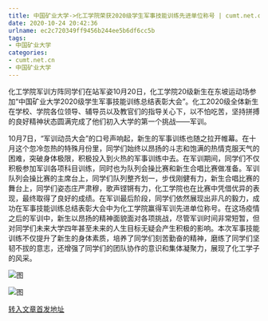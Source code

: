 ```yaml
---
title: 中国矿业大学->化工学院荣获2020级学生军事技能训练先进单位称号 | cumt.net.cn
date: 2020-10-24 20:42:36
urlname: ec2c720349ff9456b244ee5b6df6cc5b
tags: 
- 中国矿业大学
categories:
- cumt.net.cn
- 中国矿业大学
---
```

化工学院军训方阵同学们在站军姿10月20日，化工学院20级新生在东坡运动场参加“中国矿业大学2020级学生军事技能训练总结表彰大会”。化工2020级全体新生在学校、学院各位领导、辅导员以及教官们的指导关心下，以不怕吃苦，坚持拼搏的良好精神状态圆满完成了他们初入大学的第一个挑战——军训。

10月7日，“军训动员大会”的口号声响起，新生的军事训练也随之拉开帷幕。在十月这个忽冷忽热的特殊月份里，同学们始终以昂扬的斗志和饱满的热情克服天气的困难，突破身体极限，积极投入到火热的军事训练中去。在军训期间，同学们不仅积极参加军训各项科目训练，同时也为队列会操比赛和新生合唱比赛做准备。军训队列会操比赛的主席台上，同学们队列整齐划一，步伐刚健有力，新生合唱比赛的舞台上，同学们姿态庄严肃穆，歌声铿锵有力，化工学院也在比赛中凭借优异的表现，最终取得了良好的成绩。在军训最后阶段，同学们依然展现出非凡的毅力，成功在军事技能训练总结表彰大会中为化工学院赢得军训先进单位称号。在这场疫情之后的军训中，新生以昂扬的精神面貌面对各项挑战，尽管军训时间非常短暂，但对同学们未来大学四年甚至未来的人生目标无疑会产生积极的影响。本次军事技能训练不仅提升了新生的身体素质，培养了同学们刻苦勤奋的精神，磨练了同学们坚韧不拔的意志，还增强了同学们的团队协作的意识和集体凝聚力，展现了化工学子的风采。

![图](http://xwzx.cumt.edu.cn/_upload/article/images/18/86/425ae43647c59b8dde842fed414c/2c954dec-2ea6-46e4-b573-6133ee00f8f4.jpg)

![图](http://xwzx.cumt.edu.cn/_upload/article/images/18/86/425ae43647c59b8dde842fed414c/f6118c33-891a-42e5-bdb4-6cbf938c64ea.jpg)

[转入文章首发地址](http://xwzx.cumt.edu.cn/d4/25/c523a578597/page.htm)